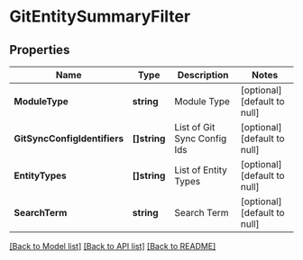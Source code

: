 # GitEntitySummaryFilter

## Properties
Name | Type | Description | Notes
------------ | ------------- | ------------- | -------------
**ModuleType** | **string** | Module Type | [optional] [default to null]
**GitSyncConfigIdentifiers** | **[]string** | List of Git Sync Config Ids | [optional] [default to null]
**EntityTypes** | **[]string** | List of Entity Types | [optional] [default to null]
**SearchTerm** | **string** | Search Term | [optional] [default to null]

[[Back to Model list]](../README.md#documentation-for-models) [[Back to API list]](../README.md#documentation-for-api-endpoints) [[Back to README]](../README.md)

